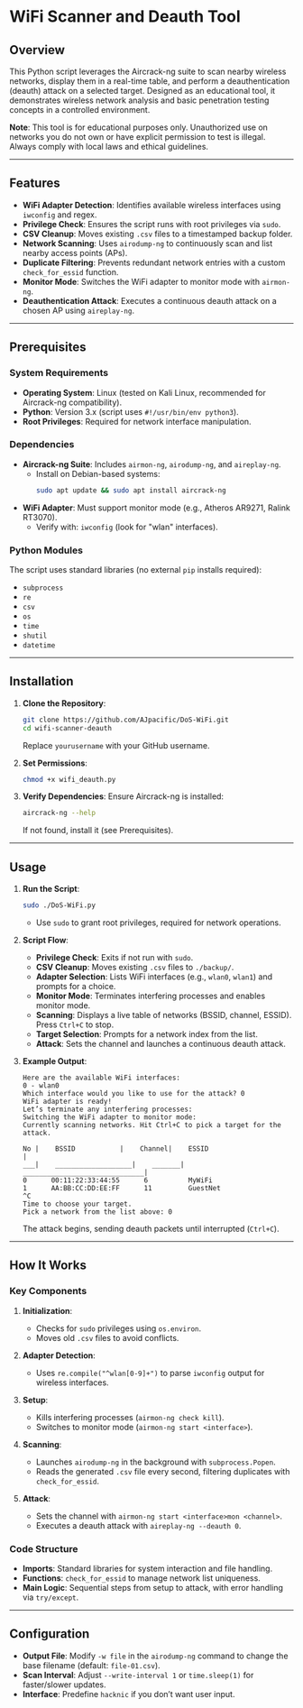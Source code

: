 # WiFi Scanner and Deauth Tool

## Overview
This Python script leverages the Aircrack-ng suite to scan nearby wireless networks, display them in a real-time table, and perform a deauthentication (deauth) attack on a selected target. Designed as an educational tool, it demonstrates wireless network analysis and basic penetration testing concepts in a controlled environment.

**Note**: This tool is for educational purposes only. Unauthorized use on networks you do not own or have explicit permission to test is illegal. Always comply with local laws and ethical guidelines.

---

## Features
- **WiFi Adapter Detection**: Identifies available wireless interfaces using `iwconfig` and regex.
- **Privilege Check**: Ensures the script runs with root privileges via `sudo`.
- **CSV Cleanup**: Moves existing `.csv` files to a timestamped backup folder.
- **Network Scanning**: Uses `airodump-ng` to continuously scan and list nearby access points (APs).
- **Duplicate Filtering**: Prevents redundant network entries with a custom `check_for_essid` function.
- **Monitor Mode**: Switches the WiFi adapter to monitor mode with `airmon-ng`.
- **Deauthentication Attack**: Executes a continuous deauth attack on a chosen AP using `aireplay-ng`.

---

## Prerequisites
### System Requirements
- **Operating System**: Linux (tested on Kali Linux, recommended for Aircrack-ng compatibility).
- **Python**: Version 3.x (script uses `#!/usr/bin/env python3`).
- **Root Privileges**: Required for network interface manipulation.

### Dependencies
- **Aircrack-ng Suite**: Includes `airmon-ng`, `airodump-ng`, and `aireplay-ng`.
  - Install on Debian-based systems:
    ```bash
    sudo apt update && sudo apt install aircrack-ng
    ```
- **WiFi Adapter**: Must support monitor mode (e.g., Atheros AR9271, Ralink RT3070).
  - Verify with: `iwconfig` (look for "wlan" interfaces).

### Python Modules
The script uses standard libraries (no external `pip` installs required):
- `subprocess`
- `re`
- `csv`
- `os`
- `time`
- `shutil`
- `datetime`

---

## Installation
1. **Clone the Repository**:
    ```bash
    git clone https://github.com/AJpacific/DoS-WiFi.git
    cd wifi-scanner-deauth
    ```
    Replace `yourusername` with your GitHub username.

2. **Set Permissions**:
    ```bash
    chmod +x wifi_deauth.py
    ```

3. **Verify Dependencies**:
    Ensure Aircrack-ng is installed:
    ```bash
    aircrack-ng --help
    ```
    If not found, install it (see Prerequisites).

---

## Usage
1. **Run the Script**:
    ```bash
    sudo ./DoS-WiFi.py
    ```
    - Use `sudo` to grant root privileges, required for network operations.

2. **Script Flow**:
    - **Privilege Check**: Exits if not run with `sudo`.
    - **CSV Cleanup**: Moves existing `.csv` files to `./backup/`.
    - **Adapter Selection**: Lists WiFi interfaces (e.g., `wlan0`, `wlan1`) and prompts for a choice.
    - **Monitor Mode**: Terminates interfering processes and enables monitor mode.
    - **Scanning**: Displays a live table of networks (BSSID, channel, ESSID). Press `Ctrl+C` to stop.
    - **Target Selection**: Prompts for a network index from the list.
    - **Attack**: Sets the channel and launches a continuous deauth attack.

3. **Example Output**:
    ```
    Here are the available WiFi interfaces:
    0 - wlan0
    Which interface would you like to use for the attack? 0
    WiFi adapter is ready!
    Let’s terminate any interfering processes:
    Switching the WiFi adapter to monitor mode:
    Currently scanning networks. Hit Ctrl+C to pick a target for the attack.

    No |    BSSID           |    Channel|    ESSID                         |
    ___|    ___________________|    _______|    ______________________________|
    0      00:11:22:33:44:55      6          MyWiFi
    1      AA:BB:CC:DD:EE:FF      11         GuestNet
    ^C
    Time to choose your target.
    Pick a network from the list above: 0
    ```
    The attack begins, sending deauth packets until interrupted (`Ctrl+C`).

---

## How It Works
### Key Components
1. **Initialization**:
    - Checks for `sudo` privileges using `os.environ`.
    - Moves old `.csv` files to avoid conflicts.

2. **Adapter Detection**:
    - Uses `re.compile("^wlan[0-9]+")` to parse `iwconfig` output for wireless interfaces.

3. **Setup**:
    - Kills interfering processes (`airmon-ng check kill`).
    - Switches to monitor mode (`airmon-ng start <interface>`).

4. **Scanning**:
    - Launches `airodump-ng` in the background with `subprocess.Popen`.
    - Reads the generated `.csv` file every second, filtering duplicates with `check_for_essid`.

5. **Attack**:
    - Sets the channel with `airmon-ng start <interface>mon <channel>`.
    - Executes a deauth attack with `aireplay-ng --deauth 0`.

### Code Structure
- **Imports**: Standard libraries for system interaction and file handling.
- **Functions**: `check_for_essid` to manage network list uniqueness.
- **Main Logic**: Sequential steps from setup to attack, with error handling via `try/except`.

---

## Configuration
- **Output File**: Modify `-w file` in the `airodump-ng` command to change the base filename (default: `file-01.csv`).
- **Scan Interval**: Adjust `--write-interval 1` or `time.sleep(1)` for faster/slower updates.
- **Interface**: Predefine `hacknic` if you don’t want user input.
